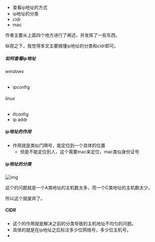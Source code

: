 - 查看ip地址的方式
- ip地址的分类
- cidr
- mac

作者主要从上面四个地方进行了阐述，并发挥了一些东西。

纵观之下，我觉得本文主要搞懂ip地址的分类和cidr即可。







##### 如何查看ip地址

###### windows

- ipconfig



###### linux

- ifconfig
- ip addr



##### ip地址的作用

- 作用就是类似门牌号，能定位到一个具体的位置
  - 但是不能定位到人，这个需要mac来定位，mac类似身份证号



##### ip地址的分类

![img](https://static001.geekbang.org/resource/image/fa/5e/fa9a00346b8a83a84f4c00de948a5b5e.jpg)

这个的问题就是一个A类地址的主机数太多，而一个C类地址的主机数太少。

所以这个就废弃了。



##### CIDR

- 这个的作用就是解决之前的分类导致的主机地址不均匀的问题。
- 具体的就是在ip地址之后标注多少位网络号，多少位主机号。
- 



